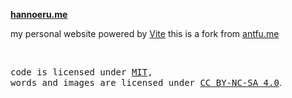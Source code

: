 **[hannoeru.me](https://hannoeru.me)**

my personal website powered by [Vite](https://vitejs.dev/)
this is a fork from [antfu.me](https://github.com/antfu/antfu.me)

<br>

<samp>code is licensed under <a href='./LICENSE'>MIT</a>,<br> words and images are licensed under <a href='https://creativecommons.org/licenses/by-nc-sa/4.0/'>CC BY-NC-SA 4.0</a></samp>.
